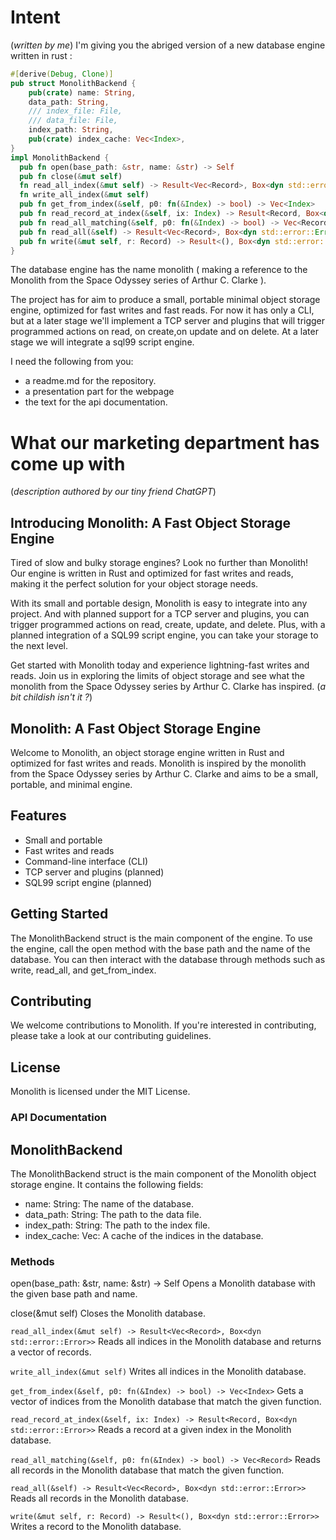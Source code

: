 # Intent
(_written by me_)
I'm giving you the abriged version of a new database engine written in rust :
```rust
#[derive(Debug, Clone)]
pub struct MonolithBackend {
    pub(crate) name: String,
    data_path: String,
    /// index_file: File,
    /// data_file: File,
    index_path: String,
    pub(crate) index_cache: Vec<Index>,
}
impl MonolithBackend {
  pub fn open(base_path: &str, name: &str) -> Self
  pub fn close(&mut self)
  fn read_all_index(&mut self) -> Result<Vec<Record>, Box<dyn std::error::Error>>
  fn write_all_index(&mut self)
  pub fn get_from_index(&self, p0: fn(&Index) -> bool) -> Vec<Index>
  pub fn read_record_at_index(&self, ix: Index) -> Result<Record, Box<dyn std::error::Error>>
  pub fn read_all_matching(&self, p0: fn(&Index) -> bool) -> Vec<Record>
  pub fn read_all(&self) -> Result<Vec<Record>, Box<dyn std::error::Error>>
  pub fn write(&mut self, r: Record) -> Result<(), Box<dyn std::error::Error>>
}
```
The database engine has the name monolith ( making a reference to the Monolith from the Space Odyssey series of Arthur C. Clarke ).

The project has for aim to produce a small, portable minimal object storage engine, optimized for fast writes and fast reads.
For now it has only a CLI, but at a later stage we'll implement a TCP server and plugins that will trigger programmed actions on read, on create,on update and on delete. At a later stage we will integrate a sql99 script engine.

I need the following from you:
- a readme.md for the repository.
- a presentation part for the webpage
- the text for the api documentation.

# What our marketing department has come up with
(_description authored by our tiny friend ChatGPT_)


## Introducing Monolith: A Fast Object Storage Engine

Tired of slow and bulky storage engines? Look no further than Monolith! Our engine is written in Rust and optimized for fast writes and reads, making it the perfect solution for your object storage needs.

With its small and portable design, Monolith is easy to integrate into any project. And with planned support for a TCP server and plugins, you can trigger programmed actions on read, create, update, and delete. Plus, with a planned integration of a SQL99 script engine, you can take your storage to the next level.

Get started with Monolith today and experience lightning-fast writes and reads. Join us in exploring the limits of object storage and see what the monolith from the Space Odyssey series by Arthur C. Clarke has inspired.
(_a bit childish isn't it ?_)



## Monolith: A Fast Object Storage Engine
Welcome to Monolith, an object storage engine written in Rust and optimized for fast writes and reads. Monolith is inspired by the monolith from the Space Odyssey series by Arthur C. Clarke and aims to be a small, portable, and minimal engine.

## Features
* Small and portable
* Fast writes and reads
* Command-line interface (CLI)
* TCP server and plugins (planned)
* SQL99 script engine (planned)


## Getting Started
The MonolithBackend struct is the main component of the engine. To use the engine, call the open method with the base path and the name of the database. You can then interact with the database through methods such as write, read_all, and get_from_index.

## Contributing
We welcome contributions to Monolith. If you're interested in contributing, please take a look at our contributing guidelines.

## License
Monolith is licensed under the MIT License.

### API Documentation
## MonolithBackend
The MonolithBackend struct is the main component of the Monolith object storage engine. It contains the following fields:

- name: String: The name of the database.
- data_path: String: The path to the data file.
- index_path: String: The path to the index file.
- index_cache: Vec<Index>: A cache of the indices in the database.

### Methods
open(base_path: &str, name: &str) -> Self
Opens a Monolith database with the given base path and name.

close(&mut self)
Closes the Monolith database.

`read_all_index(&mut self) -> Result<Vec<Record>, Box<dyn std::error::Error>>`
Reads all indices in the Monolith database and returns a vector of records.

`write_all_index(&mut self)`
Writes all indices in the Monolith database.

`get_from_index(&self, p0: fn(&Index) -> bool) -> Vec<Index>`
Gets a vector of indices from the Monolith database that match the given function.

`read_record_at_index(&self, ix: Index) -> Result<Record, Box<dyn std::error::Error>>`
Reads a record at a given index in the Monolith database.

`read_all_matching(&self, p0: fn(&Index) -> bool) -> Vec<Record>`
Reads all records in the Monolith database that match the given function.

`read_all(&self) -> Result<Vec<Record>, Box<dyn std::error::Error>>`
Reads all records in the Monolith database.

`write(&mut self, r: Record) -> Result<(), Box<dyn std::error::Error>>`
Writes a record to the Monolith database.
